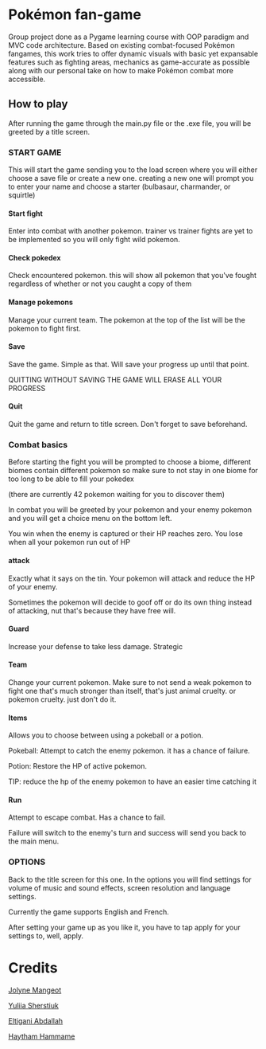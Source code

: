 # Pokémon fan-game
Group project done as a Pygame learning course with OOP paradigm and MVC code architecture. Based on existing combat-focused Pokémon fangames, this work tries to offer dynamic visuals with basic yet expansable features such as fighting areas, mechanics as game-accurate as possible along with our personal take on how to make Pokémon combat more accessible.


## How to play

After running the game through the main.py file or the .exe file, you will be greeted by a title screen.

### START GAME

This will start the game sending you to the load screen where you will either choose a save file or create a new one. creating a new one will prompt you to enter your name and choose a starter (bulbasaur, charmander, or squirtle)

#### Start fight
Enter into combat with another pokemon. trainer vs trainer fights are yet to be implemented so you will only fight wild pokemon.

#### Check pokedex
Check encountered pokemon. this will show all pokemon that you've fought regardless of whether or not you caught a copy of them

#### Manage pokemons
Manage your current team. The pokemon at the top of the list will be the pokemon to fight first.

#### Save
Save the game. Simple as that. Will save your progress up until that point.

QUITTING WITHOUT SAVING THE GAME WILL ERASE ALL YOUR PROGRESS

#### Quit
Quit the game and return to title screen. Don't forget to save beforehand.

### Combat basics
Before starting the fight you will be prompted to choose a biome, different biomes contain different pokemon so make sure to not stay in one biome for too long to be able to fill your pokedex

(there are currently 42 pokemon waiting for you to discover them)

In combat you will be greeted by your pokemon and your enemy pokemon and you will get a choice menu on the bottom left.

You win when the enemy is captured or their HP reaches zero.
You lose when all your pokemon run out of HP

#### attack
Exactly what it says on the tin. Your pokemon will attack and reduce the HP of your enemy. 

Sometimes the pokemon will decide to goof off or do its own thing instead of attacking, nut that's because they have free will.

#### Guard
Increase your defense to take less damage. Strategic

#### Team
Change your current pokemon.
Make sure to not send a weak pokemon to fight one that's much stronger than itself, that's just animal cruelty. or pokemon cruelty. just don't do it.

#### Items
Allows you to choose between using a pokeball or a potion.

Pokeball: Attempt to catch the enemy pokemon. it has a chance of failure.

Potion: Restore the HP of active pokemon.

TIP: reduce the hp of the enemy pokemon to have an easier time catching it

#### Run
Attempt to escape combat. Has a chance to fail.

Failure will switch to the enemy's turn and success will send you back to the main menu.

### OPTIONS
Back to the title screen for this one. In the options you will find settings for volume of music and sound effects, screen resolution and language settings.

Currently the game supports English and French.

After setting your game up as you like it, you have to tap apply for your settings to, well, apply.


# Credits

[Jolyne Mangeot](github.com/jolyne-mangeot)

[Yuliia Sherstiuk](github.com/yuliia-sherstiuk)

[Eltigani Abdallah](github.com/eltigani-abdallah)

[Haytham Hammame](github.com/haytham-hammame) 
